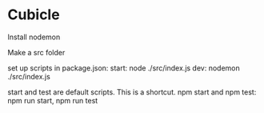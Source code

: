# Cubicle

Install nodemon

Make a src folder

set up scripts in package.json:
start: node ./src/index.js
dev: nodemon ./src/index.js

start and test are default scripts. This is a shortcut.
npm start and npm test: npm run start, npm run test
